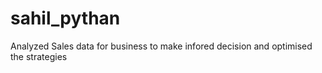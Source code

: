 # sahil_pythan
Analyzed Sales data for business to make infored decision and optimised the strategies
